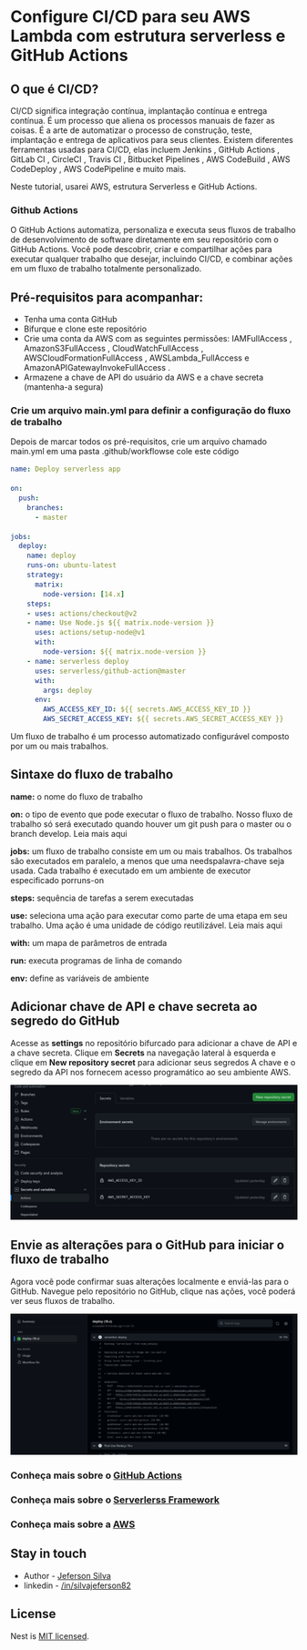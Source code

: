 # Configure CI/CD para seu AWS Lambda com estrutura serverless e GitHub Actions

## O que é CI/CD?

CI/CD significa integração contínua, implantação contínua e entrega contínua. É um processo que aliena os processos manuais de fazer as coisas. É a arte de automatizar o processo de construção, teste, implantação e entrega de aplicativos para seus clientes. Existem diferentes ferramentas usadas para CI/CD, elas incluem Jenkins , GitHub Actions , GitLab CI , CircleCI , Travis CI , Bitbucket Pipelines , AWS CodeBuild , AWS CodeDeploy , AWS CodePipeline e muito mais.

Neste tutorial, usarei AWS, estrutura Serverless e GitHub Actions.

### Github Actions

O GitHub Actions automatiza, personaliza e executa seus fluxos de trabalho de desenvolvimento de software diretamente em seu repositório com o GitHub Actions. Você pode descobrir, criar e compartilhar ações para executar qualquer trabalho que desejar, incluindo CI/CD, e combinar ações em um fluxo de trabalho totalmente personalizado.

## Pré-requisitos para acompanhar:

- Tenha uma conta GitHub
- Bifurque e clone este repositório 
- Crie uma conta da AWS com as seguintes permissões: IAMFullAccess , AmazonS3FullAccess , CloudWatchFullAccess , AWSCloudFormationFullAccess , AWSLambda_FullAccess e AmazonAPIGatewayInvokeFullAccess .
- Armazene a chave de API do usuário da AWS e a chave secreta (mantenha-a segura)

### Crie um arquivo main.yml para definir a configuração do fluxo de trabalho

Depois de marcar todos os pré-requisitos, crie um arquivo chamado main.yml em uma pasta .github/workflowse cole este código

```yml
name: Deploy serverless app

on: 
  push:
    branches:
      - master

jobs:
  deploy:
    name: deploy
    runs-on: ubuntu-latest
    strategy:
      matrix:
        node-version: [14.x]
    steps:
    - uses: actions/checkout@v2
    - name: Use Node.js ${{ matrix.node-version }}
      uses: actions/setup-node@v1
      with:
        node-version: ${{ matrix.node-version }}
    - name: serverless deploy
      uses: serverless/github-action@master
      with:
        args: deploy
      env:
        AWS_ACCESS_KEY_ID: ${{ secrets.AWS_ACCESS_KEY_ID }}
        AWS_SECRET_ACCESS_KEY: ${{ secrets.AWS_SECRET_ACCESS_KEY }}
```


Um fluxo de trabalho é um processo automatizado configurável composto por um ou mais trabalhos.

## Sintaxe do fluxo de trabalho

**name:** o nome do fluxo de trabalho

**on:** o tipo de evento que pode executar o fluxo de trabalho. Nosso fluxo de trabalho só será executado quando houver um git push para o master ou o branch develop. Leia mais aqui

**jobs:** um fluxo de trabalho consiste em um ou mais trabalhos. Os trabalhos são executados em paralelo, a menos que uma needspalavra-chave seja usada. Cada trabalho é executado em um ambiente de executor especificado porruns-on

**steps:** sequência de tarefas a serem executadas

**use:** seleciona uma ação para executar como parte de uma etapa em seu trabalho. Uma ação é uma unidade de código reutilizável. Leia mais aqui

**with:** um mapa de parâmetros de entrada

**run:** executa programas de linha de comando

**env:** define as variáveis ​​de ambiente

## Adicionar chave de API e chave secreta ao segredo do GitHub
Acesse as **settings** no repositório bifurcado para adicionar a chave de API e a chave secreta. Clique em **Secrets** na navegação lateral à esquerda e clique em **New repository secret** para adicionar seus segredos A chave e o segredo da API nos fornecem acesso programático ao seu ambiente AWS.

<p style="align:center;">
  <a>
  <img src="./assets/Captura de tela_2023-06-10_19-49-45.png" />
  </a>
</p>

## Envie as alterações para o GitHub para iniciar o fluxo de trabalho

Agora você pode confirmar suas alterações localmente e enviá-las para o GitHub. Navegue pelo repositório no GitHub, clique nas ações, você poderá ver seus fluxos de trabalho.

<p style="align:center;">
  <a>
  <img src="./assets/Captura de tela_2023-06-09_23-51-42.png" />
  </a>
</p>

### Conheça mais sobre o [GitHub Actions](https://docs.github.com/en/actions/learn-github-actions/understanding-github-actions)

### Conheça mais sobre o [Serverlerss Framework](https://www.serverless.com/framework/docs/providers/aws/guide/intro)

### Conheça mais sobre a [AWS](https://aws.amazon.com/pt/training/)

## Stay in touch

- Author - [Jeferson Silva](https://github.com/silvajeferson82)
- linkedin - [/in/silvajeferson82](https://www.linkedin.com/in/silvajeferson82/)

## License

Nest is [MIT licensed](LICENSE).